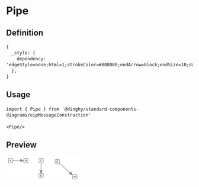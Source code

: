 # Pipe

## Definition

```
{
  _style: { 
    dependency: 'edgeStyle=none;html=1;strokeColor=#808080;endArrow=block;endSize=10;dashed=0;verticalAlign=bottom;strokeWidth=2;',
  },
}
```

## Usage

```
import { Pipe } from '@dinghy/standard-components-diagrams/eipMessageConstruction'

<Pipe/>
```

## Preview

<img src="./pipe.png" width="200"/>
